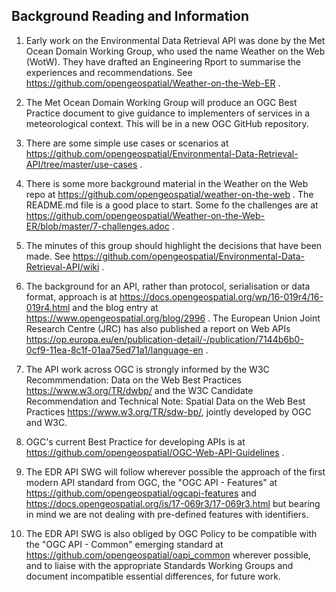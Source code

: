 ## Background Reading and Information ##

1. Early work on the Environmental Data Retrieval API was done by the Met Ocean Domain Working Group, who used the name Weather on the Web (WotW). They have drafted an Engineering Rport to summarise the experiences and recommendations. See https://github.com/opengeospatial/Weather-on-the-Web-ER .

2. The Met Ocean Domain Working Group will produce an OGC Best Practice document to give guidance to implementers of services in a meteorological context. This will be in a new OGC GitHub repository.

3. There are some simple use cases or scenarios at https://github.com/opengeospatial/Environmental-Data-Retrieval-API/tree/master/use-cases . 

4. There is some more background material in the Weather on the Web repo at https://github.com/opengeospatial/weather-on-the-web . The README.md file is a good place to start. Some fo the challenges are at https://github.com/opengeospatial/Weather-on-the-Web-ER/blob/master/7-challenges.adoc .

5. The minutes of this group should highlight the decisions that have been made. See https://github.com/opengeospatial/Environmental-Data-Retrieval-API/wiki .

6. The background for an API, rather than protocol, serialisation or data format, approach is at https://docs.opengeospatial.org/wp/16-019r4/16-019r4.html and the blog entry at https://www.opengeospatial.org/blog/2996 . The European Union Joint Research Centre (JRC) has also published a report on Web APIs https://op.europa.eu/en/publication-detail/-/publication/7144b6b0-0cf9-11ea-8c1f-01aa75ed71a1/language-en .

7. The API work across OGC is strongly informed by the W3C Recommmendation: Data on the Web Best Practices https://www.w3.org/TR/dwbp/ and the W3C Candidate Recommendation and Technical Note: Spatial Data on the Web Best Practices https://www.w3.org/TR/sdw-bp/, jointly developed by OGC and W3C.

8. OGC's current Best Practice for developing APIs is at https://github.com/opengeospatial/OGC-Web-API-Guidelines .

9. The EDR API SWG will follow wherever possible the approach of the first modern API standard from OGC, the "OGC API - Features" at https://github.com/opengeospatial/ogcapi-features and https://docs.opengeospatial.org/is/17-069r3/17-069r3.html but bearing in mind we are not dealing with pre-defined features with identifiers.

10. The EDR API SWG is also obliged by OGC Policy to be compatible with the "OGC API - Common" emerging standard at https://github.com/opengeospatial/oapi_common wherever possible, and to liaise with the appropriate Standards Working Groups and document incompatible essential differences, for future work.
